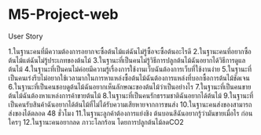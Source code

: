 # M5-Project-web

User Story

1.ในฐานะคนที่มีความต้องการอยากจะซื้อต้นไม้แต่ฉันไม่รู้ซื้อจะซื้อต้นอะไรดี
2.ในฐานะคนที่อยากซื้อต้นไม้แต่ฉันไม่รู้ประเภทของต้นไม้
3.ในฐานะที่เป็นคนไม่รู้วิธีการปลูกต้นไม้ฉันอยากได้วิธีการดูแลต้นไม้
4.ในฐานะที่เป็นคนไม่ค่อยมีความรู้เรื่องการใช้งานเว็บฉันต้องการเว็บที่ใช้งานง่าย
5.ในฐานะที่เป็นคนเร่งรีบไม่อยากใช้เวลามากในการหาแหล่งซื้อต้นไม้ฉันต้องการแหล่งที่บอกซื้อการต้นไม้ชัดเจน
6.ในฐานะที่เป็นคนชอบดูต้นไม้ฉันอยากเห็นลักษณะของต้นไม้ว่าเป็นอย่างไร
7.ในฐานะที่เป็นคนขายต้นไม้ฉันต้องหาแหล่งการค้าขายต้นไม้
8.ในฐานะที่เป็นคนรักธรรมชาติฉันอยากได้ต้นไม้
9.ในฐานะที่เป็นคนรับสินค้าฉันอยากได้ต้นไม้ที่ไม่ได้รับความเสียหายจากการขนส่ง
10.ในฐานะคนส่งของสามารถส่งของได้ตลอด 48 ชั่วโมง
11.ในฐานะลูกค้าต้องการแย่งชิง ต้นบอนสีฉันอยากรู้ว่ามันขายเมื่อไร ก่อนใครๆ
12.ในฐานะคนอยากลด ภาวะโลกร้อน โดยการปลูกต้นไม้ลดCO2 
